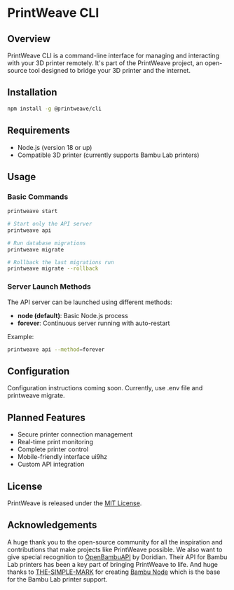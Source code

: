 # PrintWeave CLI

## Overview

PrintWeave CLI is a command-line interface for managing and interacting with your 3D printer remotely. It's part of the PrintWeave project, an open-source tool designed to bridge your 3D printer and the internet.

## Installation

```bash
npm install -g @printweave/cli
```
## Requirements
- Node.js (version 18 or up)
- Compatible 3D printer (currently supports Bambu Lab printers)

## Usage
### Basic Commands
```bash Start PrintWeave (API and potential frontend)
printweave start

# Start only the API server
printweave api

# Run database migrations
printweave migrate

# Rollback the last migrations run
printweave migrate --rollback
```
### Server Launch Methods
The API server can be launched using different methods:

- **node (default)**: Basic Node.js process
- **forever**: Continuous server running with auto-restart

Example:
```bash Start API using forever
printweave api --method=forever
```
## Configuration
Configuration instructions coming soon. Currently, use .env file and printweave migrate.
## Planned Features

- Secure printer connection management
- Real-time print monitoring
- Complete printer control
- Mobile-friendly interface ui9hz
- Custom API integration

## License

PrintWeave is released under the [MIT License](../../LICENSE).

## Acknowledgements

A huge thank you to the open-source community for all the inspiration and contributions that make projects like PrintWeave possible. We also want to give special recognition to [OpenBambuAPI](https://github.com/Doridian/OpenBambuAPI) by Doridian. Their API for Bambu Lab printers has been a key part of bringing PrintWeave to life.
And huge thanks to [THE-SIMPLE-MARK](https://github.com/THE-SIMPLE-MARK) for creating [Bambu Node](https://github.com/THE-SIMPLE-MARK/bambu-node) which is the base for the Bambu Lab printer support.